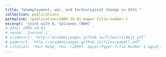```yaml
---
title: "Unemployment, war, and technological change in XXth "
collection: publications
permalink: /publication/2009-10-01-paper-title-number-1
excerpt: 'joint with K. Salvanes (NHH)'
# date: 2009-10-01
# venue: 'Journal 1'
# slidesurl: 'http://academicpages.github.io/files/slides1.pdf'
# paperurl: 'http://academicpages.github.io/files/paper1.pdf'
# citation: 'Your Name, You. (2009). &quot;Paper Title Number 1.&quot; <i>Journal 1</i>. 1(1).'
---
```

